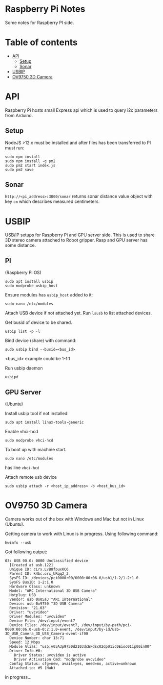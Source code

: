 # Raspberry Pi Notes

Some notes for Raspberry PI side.


Table of contents
=================
* [API](#api)
    * [Setup](#setup)
    * [Sonar](#sonar)
* [USBIP](#usbip)
* [OV9750 3D Camera](#ov9750-3d-camera)


API
============
Raspberry Pi hosts small Express api which is used to query i2c parameters from Arduino.

Setup
-----
NodeJS >12.x must be installed and after files has been transferred to PI must run:

```shell script
sudo npm install
sudo npm install -g pm2
sudo pm2 start index.js
sudo pm2 save
```


Sonar
-----
`http://<pi_address>:3000/sonar`
returns sonar distance value object with key `cm` which describes measured centimeters.



USBIP
============
USB/IP setups for Raspberry Pi and GPU server side. This is used to share 
3D stereo camera attached to Robot gripper. Rasp and GPU server has some distance.

PI
-----
(Raspberry Pi OS)
```shell script
sudo apt install usbip
sudo modprobe usbip_host
```

Ensure modules has `usbip_host` added to it: 
```shell script
sudo nano /etc/modules
```

Attach USB device if not attached yet. Run `lsusb` to list attached devices.

Get busid of device to be shared.
```shell script
usbip list -p -l
```

Bind device (share) with command:
```shell script
sudo usbip bind --busid=<bus_id> 
```
<bus_id> example could be 1-1.1


Run usbip daemon
```shell script
usbipd 
```


GPU Server
-----
(Ubuntu)

Install usbip tool if not installed
```shell script
sudo apt install linux-tools-generic
```

Enable vhci-hcd
```shell script
sudo modprobe vhci-hcd
```

To boot up with machine start.
```shell script
sudo nano /etc/modules
```
has line `vhci-hcd`

Attach remote usb device
```shell script
sudo usbip attach -r <host_ip_address> -b <host_bus_id>
```


OV9750 3D Camera
============
Camera works out of the box with Windows and Mac but not in Linux (Ubuntu).

Getting camera to work with Linux is in progress. Using following command:
```shell script
hwinfo --usb
```

Got following output:
```shell script
03: USB 00.0: 0000 Unclassified device                          
  [Created at usb.122]
  Unique ID: cLrx.LvB8fpuxKC6
  Parent ID: k4bc.orx_URqq2_3
  SysFS ID: /devices/pci0000:00/0000:00:06.0/usb1/1-2/1-2:1.0
  SysFS BusID: 1-2:1.0
  Hardware Class: unknown
  Model: "ARC International 3D USB Camera"
  Hotplug: USB
  Vendor: usb 0x05a3 "ARC International"
  Device: usb 0x9750 "3D USB Camera"
  Revision: "21.03"
  Driver: "uvcvideo"
  Driver Modules: "uvcvideo"
  Device File: /dev/input/event7
  Device Files: /dev/input/event7, /dev/input/by-path/pci-0000:00:06.0-usb-0:2:1.0-event, /dev/input/by-id/usb-3D_USB_Camera_3D_USB_Camera-event-if00
  Device Number: char 13:71
  Speed: 12 Mbps
  Module Alias: "usb:v05A3p9750d2103dcEFdsc02dp01ic0Eisc01ip00in00"
  Driver Info #0:
    Driver Status: uvcvideo is active
    Driver Activation Cmd: "modprobe uvcvideo"
  Config Status: cfg=new, avail=yes, need=no, active=unknown
  Attached to: #5 (Hub)
```

in progress...
